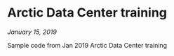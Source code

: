 # Arctic Data Center training

_January 15, 2019_

Sample code from Jan 2019 Arctic Data Center training
